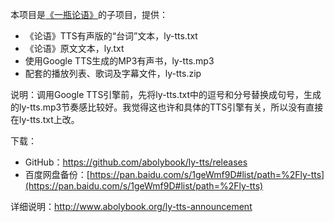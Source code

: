 本项目是[《一瓶论语》](https://github.com/abolybook/aboly)的子项目，提供：

- 《论语》TTS有声版的“台词”文本，ly-tts.txt
- 《论语》原文文本，ly.txt
- 使用Google TTS生成的MP3有声书，ly-tts.mp3
- 配套的播放列表、歌词及字幕文件，ly-tts.zip

说明：调用Google TTS引擎前，先将ly-tts.txt中的逗号和分号替换成句号，生成的ly-tts.mp3节奏感比较好。我觉得这也许和具体的TTS引擎有关，所以没有直接在ly-tts.txt上改。

下载：

- GitHub：https://github.com/abolybook/ly-tts/releases
- 百度网盘备份：[https://pan.baidu.com/s/1geWmf9D#list/path=%2Fly-tts](https://pan.baidu.com/s/1geWmf9D#list/path=%2Fly-tts)

详细说明：http://www.abolybook.org/ly-tts-announcement
